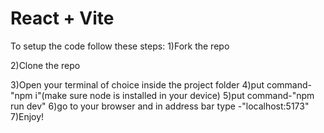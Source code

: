 # React + Vite

To setup the code follow these steps:
1)Fork the repo


2)Clone the repo


3)Open your terminal of choice inside the project folder
4)put command-"npm i"(make sure node is installed in your device)
5)put command-"npm run dev"
6)go to your browser and in address bar type -"localhost:5173"
7)Enjoy!

